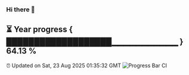 ### Hi there 👋
⏳ Year progress { ███████████████████▁▁▁▁▁▁▁▁▁▁▁ } 64.13 %
---
⏰ Updated on Sat, 23 Aug 2025 01:35:32 GMT
![Progress Bar CI](https://github.com/liununu/liununu/workflows/Progress%20Bar%20CI/badge.svg)
